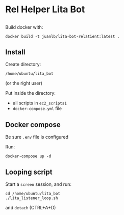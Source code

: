 # Rel Helper Lita Bot

##
Build docker with:
```
docker build -t juanlb/lita-bot-relatient:latest .
```
## Install

Create directory:
```
/home/ubuntu/lita_bot
```
(or the right user)

Put inside the directory:

- all scripts in `ec2_scripts1`
- `docker-compose.yml` file

## Docker compose
Be sure `.env` file is configured

Run:
```
docker-compose up -d
```
## Looping script
Start a `screen` session, and run:

```
cd /home/ubuntu/lita_bot
./lita_listener_loop.sh
```
and `detach` (CTRL+A+D)
